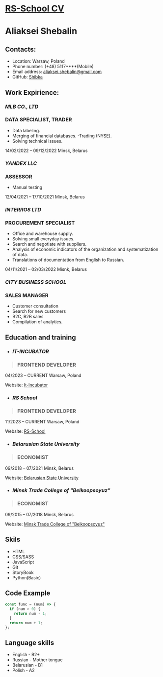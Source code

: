 # [RS-School CV](https://rs.school/)

# **Aliaksei Shebalin**

## **Contacts:** 
* Location: Warsaw, Poland
* Phone number: (+48) 5117****(Mobile) 
* Email address: aliaksei.shebalin@gmail.com
* GitHub: [Shibka](https://github.com/Shibka)

## **Work Expirience:**
### *MLB CO., LTD*
### DATA SPECIALIST, TRADER 
* Data labeling.
* Merging of financial databases. -Trading (NYSE).
* Solving technical issues.

14/02/2022 – 09/12/2022 Minsk, Belarus

### *YANDEX LLC*
### ASSESSOR
* Manual testing

12/04/2021 – 17/10/2021 Minsk, Belarus

### *INTERROS LTD*
### PROCUREMENT SPECIALIST 
* Office and warehouse supply.
* Solving small everyday issues.
* Search and negotiate with suppliers.
* Analysis of economic indicators of the organization and systematization of data. 
* Translations of documentation from English to Russian.

04/11/2021 – 02/03/2022 Misnk, Belarus

### *CITY BUSINESS SCHOOL*
### SALES MANAGER 
* Customer consultation 
* Search for new customers 
* B2C, B2B sales 
* Compilation of analytics.

## **Education and training**
* ### *IT-INCUBATOR*
> ### FRONTEND DEVELOPER
04/2023 – CURRENT Warsaw, Poland

Website: [It-Incubator](https://it-incubator.io)

* ### *RS School*
> ### FRONTEND DEVELOPER 
11/2023 – CURRENT Warsaw, Poland

Website: [RS-School](https://rs.school)

* ### *Belarusian State University*
> ### ECONOMIST
09/2018 – 07/2021 Minsk, Belarus
 
Website: [Belarusian State University](https://bsu.by)
                  
* ### *Minsk Trade College of "Belkoopsoyuz"*
> ### ECONOMIST
09/2015 – 07/2018 Minsk, Belarus
 
Website: [Minsk Trade College of "Belkoopsoyuz"](http://mtk-bks.by)

## **Skils**
* HTML
* CSS/SASS
* JavaScript
* Git
* StoryBook
* Python(Basic)

## **Code Example**
```javascript
const func = (num) => {
  if (num > 0) {
    return num - 1;
  }
  return num + 1;
};
```
## **Language skills**
* English - B2+
* Russian - Mother tongue
* Belarusian - B1
* Polish - A2
